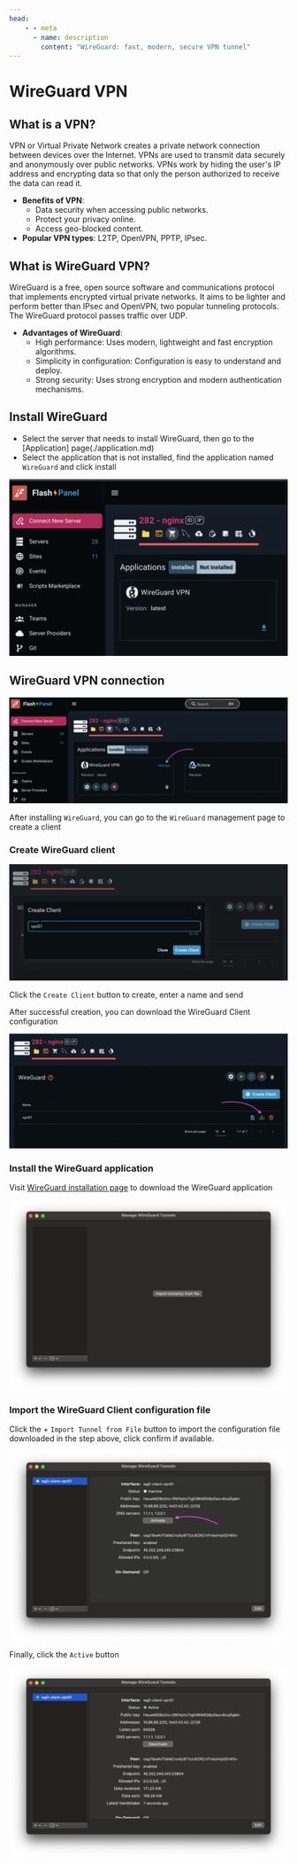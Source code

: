 ```yaml
---
head:
    - - meta
      - name: description
        content: "WireGuard: fast, modern, secure VPN tunnel"
---
```


<script setup>
import { data } from '../../.vitepress/config.data.ts'
import OgImage from '../../.vitepress/components/OgImage.vue'
</script>

# WireGuard VPN

<OgImage name="WireGuard VPN" />

## What is a VPN?

VPN or Virtual Private Network creates a private network connection between devices over the Internet. VPNs are used to transmit data securely and anonymously over public networks. VPNs work by hiding the user's IP address and encrypting data so that only the person authorized to receive the data can read it.

-   **Benefits of VPN**:
    -   Data security when accessing public networks.
    -   Protect your privacy online.
    -   Access geo-blocked content.
-   **Popular VPN types**: L2TP, OpenVPN, PPTP, IPsec.

## What is WireGuard VPN?

WireGuard is a free, open source software and communications protocol that implements encrypted virtual private networks. It aims to be lighter and perform better than IPsec and OpenVPN, two popular tunneling protocols. The WireGuard protocol passes traffic over UDP.

-   **Advantages of WireGuard**:
    -   High performance: Uses modern, lightweight and fast encryption algorithms.
    -   Simplicity in configuration: Configuration is easy to understand and deploy.
    -   Strong security: Uses strong encryption and modern authentication mechanisms.

## Install WireGuard

-   Select the server that needs to install WireGuard, then go to the [Application] page(./application.md)
-   Select the application that is not installed, find the application named `WireGuard` and click install

![WireGuard installation page](<../../images/docs/vi/server/wireguard-vpn/Screenshot 2024-08-12 at 18.08.48.png>)

## WireGuard VPN connection

![access WireGuard management page](<../../images/docs/vi/server/wireguard-vpn/Screenshot 2024-08-12 at 18.25.16.png>)

After installing `WireGuard`, you can go to the `WireGuard` management page to create a client

### Create WireGuard client

![Create WireGuard client](<../../images/docs/vi/server/wireguard-vpn/Screenshot 2024-08-12 at 18.28.54.png>)

Click the `Create Client` button to create, enter a name and send

After successful creation, you can download the WireGuard Client configuration

![Download WireGuard Client configuration](<../../images/docs/vi/server/wireguard-vpn/Screenshot 2024-08-12 at 18.30.21.png>)

### Install the WireGuard application

Visit [WireGuard installation page](https://www.wireguard.com/install/) to download the WireGuard application

![WireGuard Client](<../../images/docs/vi/server/wireguard-vpn/Screenshot 2024-08-12 at 18.33.52.png>)

### Import the WireGuard Client configuration file

Click the + `Import Tunnel from File` button to import the configuration file downloaded in the step above, click confirm if available.

![Import Tunnel](<../../images/docs/vi/server/wireguard-vpn/Screenshot 2024-08-12 at 18.35.03.png>)

Finally, click the `Active` button

![](<../../images/docs/vi/server/wireguard-vpn/Screenshot 2024-08-12 at 22.23.29.png>)
